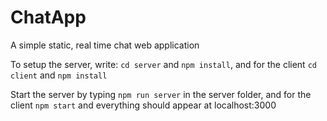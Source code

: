 # ChatApp
A simple static, real time chat web application

To setup the server, write: `cd server` and `npm install`, and for the client `cd client` and `npm install`

Start the server by typing `npm run server` in the server folder, and for the client `npm start` and everything should appear at localhost:3000
